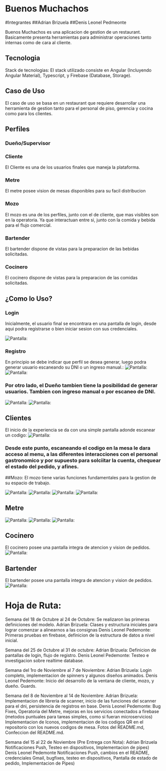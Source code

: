 # Buenos Muchachos

#Integrantes
##Adrian Brizuela
##Denis Leonel Pedmeonte

Buenos Muchachos es una aplicacion de gestion de un restaurant. Basicamente presenta herramientas para administrar operaciones tanto internas como de cara al cliente.

## Tecnologia

Stack de tecnologias: El stack utilizado consiste en Angular (Incluyendo Angular Material), Typescript, y Firebase (Database, Storage).

## Caso de Uso

El caso de uso se basa en un restaurant que requiere desarrollar una herramienta de gestion tanto para el personal de piso, gerencia y cocina como para los clientes.

## Perfiles

### Dueño/Supervisor

### Cliente

El Cliente es una de los usuarios finales que maneja la plataforma.

### Metre

El metre posee vision de mesas disponibles para su facil distribucion

### Mozo

El mozo es una de los perfiles, junto con el de cliente, que mas visibles son en la operatoria. Ya que interactuan entre si, junto con la comida y bebida para el flujo comercial.

### Bartender

El bartender dispone de vistas para la preparacion de las bebidas solicitadas.

### Cocinero

El cocinero dispone de vistas para la preparacion de las comidas solicitadas.

## ¿Como lo Uso?

### Login

Inicialmente, el usuario final se encontrara en una pantalla de login, desde aqui podra registrarse o bien iniciar sesion con sus credenciales.

![](src/assets/readmePictures/login.PNG "Pantalla:")

### Registro

En principio se debe indicar que perfil se desea generar, luego podra generar usuario escaneando su DNI o un ingreso manual.:
![](src/assets/readmePictures/registroPaso1.PNG "Pantalla:")
![](src/assets/readmePictures/registroPaso2-Manual.PNG "Pantalla:")

### Por otro lado, el Dueño tambien tiene la posibilidad de generar usuarios. Tambien con ingreso manual o por escaneo de DNI.

![](src/assets/readmePictures/dueño-alta-1.PNG "Pantalla:")
![](src/assets/readmePictures/dueño-alta-2.PNG "Pantalla:")

## Clientes

El inicio de la experiencia se da con una simple pantalla adonde escanear un codigo:
![](src/assets/readmePictures/listaIngreso.PNG "Pantalla:")

### Desde este punto, escaneando el codigo en la mesa le dara acceso al menu, a las diferentes interacciones con el personal gastronomico y por supuesto para solciitar la cuenta, chequear el estado del pedido, y afines.

##Mozo: El mozo tiene varias funciones fundamentales para la gestion de su espacio de trabajo.

![](src/assets/readmePictures/mozoPrincipal.PNG "Pantalla:")
![](src/assets/readmePictures/confirmarPedidos.PNG "Pantalla:")
![](src/assets/readmePictures/consultasSobrePedidos.PNG "Pantalla:")
![](src/assets/readmePictures/pagos.PNG "Pantalla:")

## Metre
![](src/assets/readmePictures/metre-main.PNG "Pantalla:")
![](src/assets/readmePictures/metre-espera.PNG "Pantalla:")
![](src/assets/readmePictures/metre-vista.PNG "Pantalla:")

## Cocinero
El cocinero posee una pantalla integra de atencion y vision de pedidos.
![](src/assets/readmePictures/cocinero-main.PNG "Pantalla:")

## Bartender
El bartender posee una pantalla integra de atencion y vision de pedidos.
![](src/assets/readmePictures/bartender-main.PNG "Pantalla:")

# Hoja de Ruta:

Semana del 18 de Octubre al 24 de Octubre:
Se realizaron las primeras definiciones del modelo.
Adrian Brizuela: Clases y estructura iniciales para lograr comenzar a alinearnos a las consignas
Denis Leonel Pedemonte: Primeras pruebas en firebase, definicion de la estructura de datos a nivel inicial.

Semana del 25 de Octubre al 31 de octubre:
Adrian Brizuela: Definicion de pantallas de login, flujo de registro.
Denis Leonel Pedemonte: Testeo e investigacion sobre realtime database.

Semana del 1ro de Noviembre al 7 de Noviembre:
Adrian Brizuela: Login completo, implementacion de spinners y algunos diseños animados.
Denis Leonel Pedemonte: Inicio del desarrollo de la ventana de cliente, mozo, y dueño. Guards.

Semana del 8 de Noviembre al 14 de Noviembre:
Adrian Brizuela: Implementacion de libreria de scanner, inicio de las funciones del scanner para el dni, persistencia de registros en base.
Denis Leonel Pedemonte: Bug Fixes, Operatoria del Metre, mejoras en los servicios conectados a firebase (metodos puntuales para tareas simples, como si fueran microservicios)
Implementacion de Iconos, implementacion de los codigos QR en el repositorio con los nuevos codigos de mesa. Fotos del README.md,
Confeccion del README.md.

Semana del 15 al 22 de Noviembre (Pre Entrega con Nota):
Adrian Brizuela Notificaciones Push, Testeo en dispositivos, Implementacion de pipes)
Denis Leonel Pedemonte Notificaciones Push, cambios en el README, credenciales Gmail, bugfixes, testeo en dispositivos, Pantalla de estado de pedido, Implementacion de Pipes)

